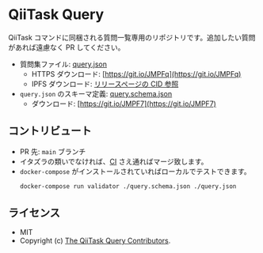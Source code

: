 # QiiTask Query

QiiTask コマンドに同梱される質問一覧専用のリポジトリです。追加したい質問があれば遠慮なく PR してください。

- 質問集ファイル: [query.json](query.json)
    - HTTPS ダウンロード: [https://git.io/JMPFq](https://git.io/JMPFq)
    - IPFS ダウンロード: [リリースページの CID 参照](https://github.com/KEINOS/QiiTaskQuery/releases/latest)
- `query.json` のスキーマ定義: [query.schema.json](query.schama.json)
    - ダウンロード: [https://git.io/JMPF7](https://git.io/JMPF7)

## コントリビュート

- PR 先: `main` ブランチ
- イタズラの類いでなければ、[CI](./github/workflows/) さえ通ればマージ致します。
- `docker-compose` がインストールされていればローカルでテストできます。
    ```bash
    docker-compose run validator ./query.schema.json ./query.json
    ```

## ライセンス

- MIT
- Copyright (c) [The QiiTask Query Contributors](https://github.com/KEINOS/QiiTaskQuery/graphs/contributors).
